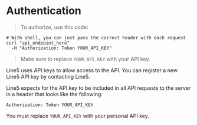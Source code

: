 # Authentication

> To authorize, use this code:

```shell
# With shell, you can just pass the correct header with each request
curl "api_endpoint_here"
  -H "Authorization: Token YOUR_API_KEY"
```

> Make sure to replace `YOUR_API_KEY` with your API key.

Line5 uses API keys to allow access to the API. You can register a new Line5 API key by contacting Line5.

Line5 expects for the API key to be included in all API requests to the server in a header that looks like the following:

`Authorization: Token YOUR_API_KEY`

<aside class="notice">
You must replace <code>YOUR_API_KEY</code> with your personal API key.
</aside>
